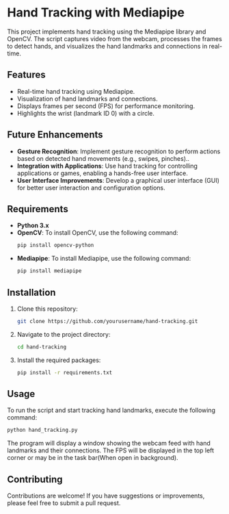 # Hand Tracking with Mediapipe

This project implements hand tracking using the Mediapipe library and OpenCV. The script captures video from the webcam, processes the frames to detect hands, and visualizes the hand landmarks and connections in real-time.

## Features

- Real-time hand tracking using Mediapipe.
- Visualization of hand landmarks and connections.
- Displays frames per second (FPS) for performance monitoring.
- Highlights the wrist (landmark ID 0) with a circle.

## Future Enhancements

- **Gesture Recognition**: Implement gesture recognition to perform actions based on detected hand movements (e.g., swipes, pinches)..
- **Integration with Applications**: Use hand tracking for controlling applications or games, enabling a hands-free user interface.
- **User Interface Improvements**: Develop a graphical user interface (GUI) for better user interaction and configuration options.

## Requirements

- **Python 3.x**
- **OpenCV**: To install OpenCV, use the following command:
  ```bash
  pip install opencv-python
  ```
- **Mediapipe**: To install Mediapipe, use the following command:
  ```bash
  pip install mediapipe
  ```

## Installation

1. Clone this repository:
   ```bash
   git clone https://github.com/yourusername/hand-tracking.git
   ```
2. Navigate to the project directory:
   ```bash
   cd hand-tracking
   ```

3. Install the required packages:
   ```bash
   pip install -r requirements.txt
   ```

## Usage

To run the script and start tracking hand landmarks, execute the following command:

```bash
python hand_tracking.py
```

The program will display a window showing the webcam feed with hand landmarks and their connections. The FPS will be displayed in the top left corner or may be in the task bar(When open in background).


## Contributing

Contributions are welcome! If you have suggestions or improvements, please feel free to submit a pull request.
